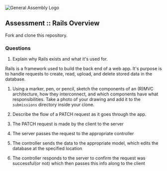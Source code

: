 ![General Assembly Logo](http://i.imgur.com/ke8USTq.png)

## Assessment :: Rails Overview

Fork and clone this repository.

### Questions
1. Explain why Rails exists and what it's used for.

Rails is a framework used to build the back end of a web app. It's purpose is to handle requests to create, read, upload, and delete stored data in the database.


1. Using a marker, pen, or pencil, sketch the components of an (R)MVC architecture, how they interconnect, and which components have what responsibilities. Take a photo of your drawing and add it to the `submissions` directory inside your clone.


1. Describe the flow of a PATCH request as it goes through the app.

1. The PATCH request is made by the client to the server
2. The server passes the request to the appropriate controller
3. The controller sends the data to the appropriate model, which edits the database at the specified location
4. The controller responds to the server to confirm the request was successful(or not) which then passes this info along to the client
